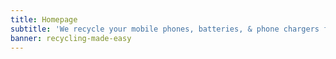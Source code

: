 ```yaml
---
title: Homepage
subtitle: 'We recycle your mobile phones, batteries, & phone chargers for free.'
banner: recycling-made-easy
---
```


